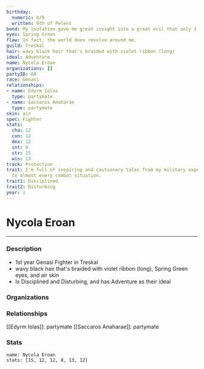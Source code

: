 ```yaml
---
birthday:
  numeric: 6/9
  written: 9th of Pelent
bond: My isolation gave me great insight into a great evil that only I can destroy.
eyes: Spring Green
flaw: In fact, the world does revolve around me.
guild: Treskal
hair: wavy black hair that's braided with violet ribbon (long)
ideal: Adventure
name: Nycola Eroan
organizations: []
partyID: 60
race: Genasi
relationships:
- name: Edyrm Iolas
  type: partymate
- name: Saccaros Anaharae
  type: partymate
skin: air
spec: Fighter
stats:
  cha: 12
  con: 12
  dex: 12
  int: 8
  str: 15
  wis: 13
track: Protection
trait: I'm full of inspiring and cautionary tales from my military experience relevant
  to almost every combat situation.
trait1: Disciplined
trait2: Disturbing
year: 1
---
```

# Nycola Eroan
---
### Description
- 1st year Genasi Fighter in Treskal
- wavy black hair that's braided with violet ribbon (long), Spring Green eyes, and air skin
- Is Disciplined and Disturbing, and has Adventure as their ideal

### Organizations
### Relationships
[[Edyrm Iolas]]: partymate
[[Saccaros Anaharae]]: partymate
### Stats
```statblock
name: Nycola Eroan
stats: [15, 12, 12, 8, 13, 12]
```